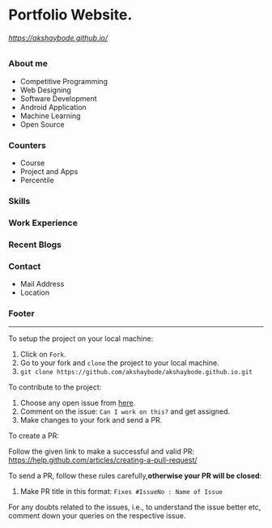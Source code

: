 # Portfolio Website.
###### https://akshaybode.github.io/

### About me
* Competitive Programming
* Web Designing
* Software Development
* Android Application
* Machine Learning
* Open Source 

### Counters
* Course
* Project and Apps
* Percentile

### Skills
### Work Experience
### Recent Blogs
### Contact
* Mail Address
* Location

### Footer
------------------------------------------------------------------
To setup the project on your local machine:

1. Click on `Fork`.
2. Go to your fork and `clone` the project to your local machine.
3. `git clone https://github.com/akshaybode/akshaybode.github.io.git`

To contribute to the project:

1. Choose any open issue from [here](https://github.com/akshaybode/akshaybode.github.io/issues). 
2. Comment on the issue: `Can I work on this?` and get assigned.
3. Make changes to your fork and send a PR.

To create a PR:

Follow the given link to make a successful and valid PR: https://help.github.com/articles/creating-a-pull-request/

To send a PR, follow these rules carefully,**otherwise your PR will be closed**:

1. Make PR title in this format: `Fixes #IssueNo : Name of Issue`

For any doubts related to the issues, i.e., to understand the issue better etc, comment down your queries on the respective issue.
